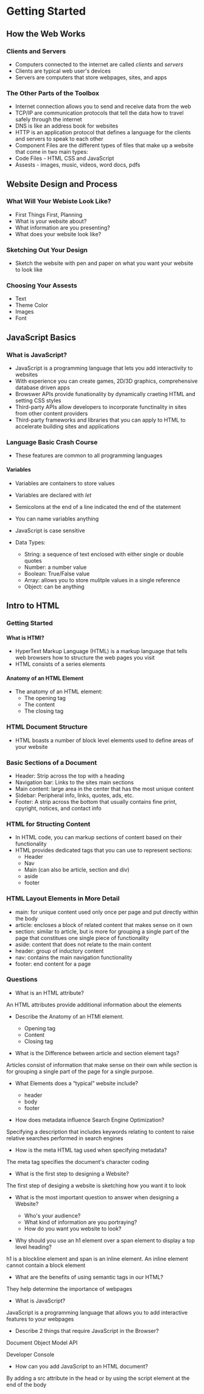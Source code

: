 # Getting Started

## How the Web Works

### Clients and Servers

- Computers connected to the internet are called *clients* and *servers*
- Clients are typical web user's devices
- Servers are computers that store webpages, sites, and apps

### The Other Parts of the Toolbox

- Internet connection allows you to send and receive data from the web
- TCP/IP are communication protocols that tell the data how to travel safely through the internet
- DNS is like an address book for websites
- HTTP is an application protocol that defines a language for the clients and servers to speak to each other
- Component Files are the different types of files that make up a website that come in two main types:
- Code Files - HTML CSS and JavaScript
- Assests - images, music, videos, word docs, pdfs

## Website Design and Process

### What Will Your Webiste Look Like?

- First Things First, Planning
- What is your website about?
- What information are you presenting?
- What does your website look like?

### Sketching Out Your Design

- Sketch the website with pen and paper on what you want your website to look like

### Choosing Your Assests

- Text
- Theme Color
- Images
- Font

## JavaScript Basics

### What is JavaScript?

- JavaScript is a programming language that lets you add interactivity to websites
- With experience you can create games, 2D/3D graphics, comprehensive database driven apps
- Browswer APIs provide funationality by dynamically craeting HTML and setting CSS styles
- Third-party APIs allow developers to incorporate functinality in sites from other content providers
- Third-party frameworks and libraries that you can apply to HTML to accelerate building sites and applications

### Language Basic Crash Course

- These features are common to all programming languages

#### Variables

- Variables are containers to store values
- Variables are declared with *let*
- Semicolons at the end of a line indicated the end of the statement
- You can name variables anything
- JavaScript is case sensitive
- Data Types:

  - String: a sequence of text enclosed with either single or double quotes
  - Number: a number value
  - Boolean: True/False value
  - Array: allows you to store mulitple values in a single reference
  - Object: can be anything

## Intro to HTML

### Getting Started

#### What is HTMl?

- HyperText Markup Language (HTML) is a markup language that tells web browsers how to structure the web pages you visit
- HTML consists of a series elements

#### Anatomy of an HTML Element

- The anatomy of an HTML element:
  - The opening tag
  - The content
  - The closing tag

### HTML Document Structure

- HTML boasts a number of block level elements used to define areas of your website

### Basic Sections of a Document

- Header: Strip across the top with a heading
- Navigation bar: Links to the sites main sections
- Main content: large area in the center that has the most unique content
- Sidebar: Peripheral info, links, quotes, ads, etc.
- Footer: A strip across the bottom that usually contains fine print, cpyright, notices, and contact info

### HTML for Structing Content

- In HTML code, you can markup sections of content based on their functionality
- HTML provides dedicated tags that you can use to represent sections:
  - Header 
  - Nav
  - Main (can also be article, section and div)
  - aside
  - footer

### HTML Layout Elements in More Detail

- main: for unique content used only once per page and put directly within the body
- article: encloses a block of related content that makes sense on it own
- section: similar to article, but is more for grouping a single part of the page that constitues one single piece of functionality
- aside: content that does not relate to the main content
- header: group of inductory content
- nav: contains the main navigation functionality
- footer: end content for a page

### Questions

- What is an HTML attribute?

An HTML attributes provide additional information about the elements

- Describe the Anatomy of an HTMl element.

  - Opening tag
  - Content
  - Closing tag

- What is the Difference between article and section element tags?

Articles consist of information that make sense on their own while section is for grouping a single part of the page for a single purpose.

- What Elements does a “typical” website include?

  - header
  - body
  - footer

- How does metadata influence Search Engine Optimization?

Specifying a description that includes keywords relating to content to raise relative searches performed in search engines

- How is the meta HTML tag used when specifying metadata?

The meta tag specifies the document's character coding

- What is the first step to designing a Website?

The first step of desiging a website is sketching how you want it to look

- What is the most important question to answer when designing a Website?

  - Who's your audience?
  - What kind of information are you portraying?
  - How do you want you website to look?

- Why should you use an h1 element over a span element to display a top level heading?

h1 is a blockline element and span is an inline element. An inline element cannot contain a block element

- What are the benefits of using semantic tags in our HTML?

They help determine the importance of webpages

- What is JavaScript?

JavaScript is a programming language that allows you to add interactive features to your webpages

- Describe 2 things that require JavaScript in the Browser?

Document Object Model API

Developer Console

- How can you add JavaScript to an HTML document?

By adding a src attribute in the head or by using the script element at the end of the body